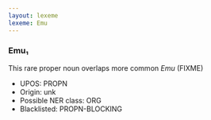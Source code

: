 ```yaml
---
layout: lexeme
lexeme: Emu
---
```


###  Emu₁

This rare proper noun overlaps more common *Emu* (FIXME)
* UPOS:  PROPN
* Origin:  unk
* Possible NER class:  ORG
* Blacklisted:  PROPN-BLOCKING

